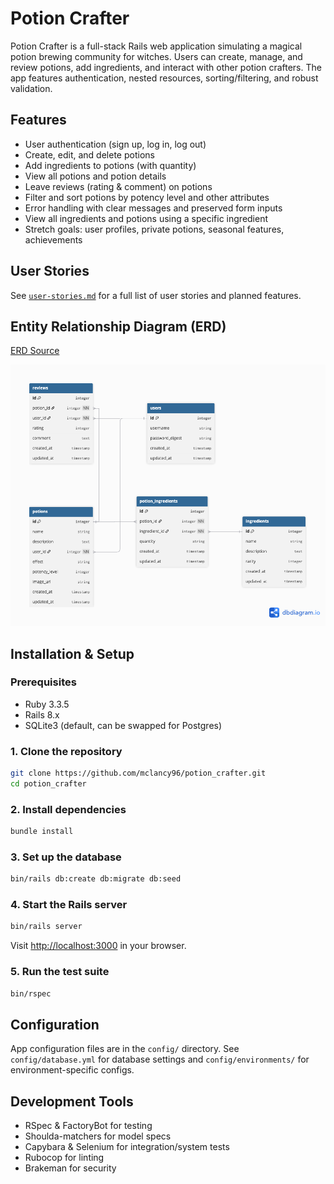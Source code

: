 # Potion Crafter

Potion Crafter is a full-stack Rails web application simulating a magical potion brewing community for witches. Users can create, manage, and review potions, add ingredients, and interact with other potion crafters. The app features authentication, nested resources, sorting/filtering, and robust validation.

## Features

- User authentication (sign up, log in, log out)
- Create, edit, and delete potions
- Add ingredients to potions (with quantity)
- View all potions and potion details
- Leave reviews (rating & comment) on potions
- Filter and sort potions by potency level and other attributes
- Error handling with clear messages and preserved form inputs
- View all ingredients and potions using a specific ingredient
- Stretch goals: user profiles, private potions, seasonal features, achievements

## User Stories

See [`user-stories.md`](./user-stories.md) for a full list of user stories and planned features.

## Entity Relationship Diagram (ERD)

[ERD Source](https://dbdiagram.io/d/Potion-Crafter-68bed1e161a46d388efbb802)

![Potion crafter erd](./public/potion_crafter.png)

## Installation & Setup

### Prerequisites

- Ruby 3.3.5
- Rails 8.x
- SQLite3 (default, can be swapped for Postgres)

### 1. Clone the repository

```sh
git clone https://github.com/mclancy96/potion_crafter.git
cd potion_crafter
```

### 2. Install dependencies

```sh
bundle install
```

### 3. Set up the database

```sh
bin/rails db:create db:migrate db:seed
```

### 4. Start the Rails server

```sh
bin/rails server
```

Visit [http://localhost:3000](http://localhost:3000) in your browser.

### 5. Run the test suite

```sh
bin/rspec
```

## Configuration

App configuration files are in the `config/` directory. See `config/database.yml` for database settings and `config/environments/` for environment-specific configs.

## Development Tools

- RSpec & FactoryBot for testing
- Shoulda-matchers for model specs
- Capybara & Selenium for integration/system tests
- Rubocop for linting
- Brakeman for security

